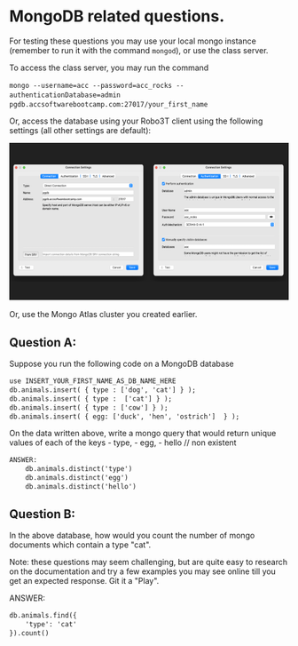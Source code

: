# MongoDB related questions. 

For testing these questions you may use your local mongo instance (remember to run it with the command `mongod`),
or use the class server. 

To access the class server, you may run the command

`mongo --username=acc --password=acc_rocks --authenticationDatabase=admin pgdb.accsoftwarebootcamp.com:27017/your_first_name`

Or, access the database using your Robo3T client using the following settings (all other settings are default):

<img src="images/mongodb_connect.png">

Or, use the Mongo Atlas cluster you created earlier. 

## Question A:

Suppose you run the following code on a MongoDB database

    use INSERT_YOUR_FIRST_NAME_AS_DB_NAME_HERE
    db.animals.insert( { type : ['dog', 'cat'] } );
    db.animals.insert( { type :  ['cat'] } );
    db.animals.insert( { type : ['cow'] } );
    db.animals.insert( { egg: ['duck', 'hen', 'ostrich']  } );

On the data written above, write a mongo query that would return unique 
values of each of the keys
	- type, 
    - egg, 
    - hello // non existent

    ANSWER:
        db.animals.distinct('type')
        db.animals.distinct('egg')
        db.animals.distinct('hello')


## Question B:

In the above database, how would you count the number of mongo documents which contain a type "cat".


Note: these questions may seem challenging, but are quite easy to research on the documentation and try a few
examples you may see online till you get an expected response. Git it a "Play". 

ANSWER:

    db.animals.find({
        'type': 'cat'
    }).count()